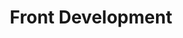 ---
layout: category
taxonomy: front
entries_layout: grid
title: Front Development
excerpt: "Artículos sobre los frameworks de desarrollo de aplicaciones front, técnicas de accesibilidad y uso de los navegadores web."
image:
  path: /images/covers/front.png
  thumbnail: /images/covers/front.png
search: false
---